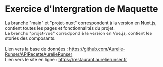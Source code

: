 # Exercice d'Intergration de Maquette

La branche "main" et "projet-nuxt" correspondent à la version en Nuxt.js, contient toutes les pages et fonctionnalités du projet.
<br/>
La branche "projet-vue" corredpond à la version en Vue.js, contient les stories des composants.
<br/>
<br/>
Lien vers la base de données : https://github.com/Aurelie-Runser/APIRecetteAurelieRunser
<br/>
Lien vers le site en ligne : https://restaurant.aurelierunser.fr
